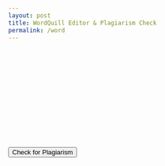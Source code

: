 ```yaml
---
layout: post
title: WordQuill Editor & Plagiarism Check
permalink: /word
---
```


<!-- Quill CSS/JS from CDN -->
<link href="https://cdn.quilljs.com/1.3.7/quill.snow.css" rel="stylesheet">
<script src="https://cdn.quilljs.com/1.3.7/quill.min.js"></script>

<div id="quill-editor" style="height: 200px;"></div>
<button id="checkBtn">Check for Plagiarism</button>
<pre id="output"></pre>

<script>
    const API_KEY = "AIzaSyC4HYxzGJOXC3YDrSk2GHflfHPokk2nlTQ";
    const ENDPOINT = `https://generativelanguage.googleapis.com/v1beta/models/gemini-2.5-flash:generateContent?key=${API_KEY}`;

    document.addEventListener("DOMContentLoaded", function() {
    var quill = new Quill('#quill-editor', {
        theme: 'snow'
    });

    document.getElementById("checkBtn").onclick = function() {
        const text = quill.getText();
        const outputDiv = document.getElementById("output");
        outputDiv.textContent = "⏳ Checking...";

        fetch(ENDPOINT, {
            method: "POST",
            headers: { "Content-Type": "application/json" },
            body: JSON.stringify({
                contents: [{
                    parts: [{ text: `Please look at this text for correct academic citations, and recommend APA references for each area of concern: ${text}` }]
                }]
            })
        })
        .then(resp => {
            if (!resp.ok) return resp.text().then(text => { throw new Error(text); });
            return resp.json();
        })
        .then(result => {
            // Note: The response structure for the generateContent endpoint
            // is usually result.candidates[0].content.parts[0].text, not result.analysis.
            // You might need to adjust the line below to access the generated text.
            const generatedText = result.candidates?.[0]?.content?.parts?.[0]?.text;
            if (result.error) outputDiv.textContent = "⚠️ " + result.error;
            else outputDiv.textContent = generatedText || "[no analysis]";
        })
            .catch(e => {
            outputDiv.textContent = "⚠️ " + e;
        });
    };
    });
</script>